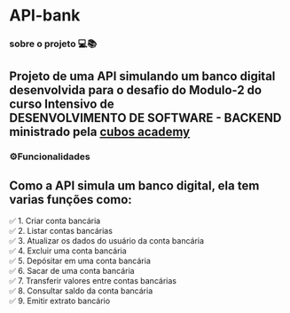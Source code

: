 # API-bank

### sobre o projeto 💻:books:
Projeto de uma API simulando um banco digital desenvolvida para o desafio do **Modulo-2** do curso **Intensivo** de </br>
**DESENVOLVIMENTO DE SOFTWARE - BACKEND** ministrado pela **[cubos academy](https://cubos.academy/)**
---
### ⚙️Funcionalidades 
Como a API simula um banco digital, ela tem varias funções como: 
---
:white_check_mark: 1. Criar conta bancária </br>
:white_check_mark: 2. Listar contas bancárias</br>
:white_check_mark: 3. Atualizar os dados do usuário da conta bancária</br>
:white_check_mark: 4. Excluir uma conta bancária</br>
:white_check_mark: 5. Depósitar em uma conta bancária</br>
:white_check_mark: 6. Sacar de uma conta bancária</br>
:white_check_mark: 7. Transferir valores entre contas bancárias </br>
:white_check_mark: 8. Consultar saldo da conta bancária </br>
:white_check_mark: 9. Emitir extrato bancário </br>



